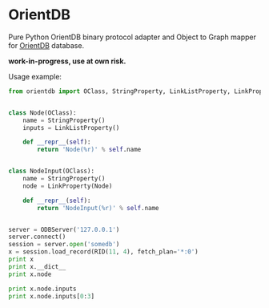 OrientDB
========

Pure Python OrientDB binary protocol adapter and Object to Graph mapper for [OrientDB](http://www.orientdb.org/) database.

**work-in-progress, use at own risk.**


Usage example:
```python
from orientdb import OClass, StringProperty, LinkListProperty, LinkProperty, ODBServer


class Node(OClass):
    name = StringProperty()
    inputs = LinkListProperty()

    def __repr__(self):
        return 'Node(%r)' % self.name


class NodeInput(OClass):
    name = StringProperty()
    node = LinkProperty(Node)

    def __repr__(self):
        return 'NodeInput(%r)' % self.name


server = ODBServer('127.0.0.1')
server.connect()
session = server.open('somedb')
x = session.load_record(RID(11, 4), fetch_plan='*:0')
print x
print x.__dict__
print x.node

print x.node.inputs
print x.node.inputs[0:3]
```
